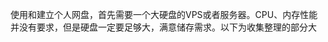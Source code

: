 
使用和建立个人网盘，首先需要一个大硬盘的VPS或者服务器。CPU、内存性能并没有要求，但是硬盘一定要足够大，满意储存需求。以下为收集整理的部分大
<!--stackedit_data:
eyJoaXN0b3J5IjpbMzU4NDg4NjYwXX0=
-->